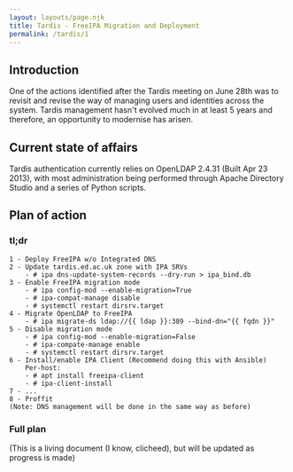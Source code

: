 ```yaml
---
layout: layouts/page.njk
title: Tardis - FreeIPA Migration and Deployment
permalink: /tardis/1
---
```

## Introduction

One of the actions identified after the Tardis meeting on June 28th was to revisit and revise the way of managing users and identities across the system. Tardis management hasn't evolved much in at least 5 years and therefore, an opportunity to modernise has arisen.

## Current state of affairs

Tardis authentication currently relies on OpenLDAP 2.4.31 (Built Apr 23 2013), with most administration being performed through Apache Directory Studio and a series of Python scripts.

## Plan of action
### tl;dr
```
1 - Deploy FreeIPA w/o Integrated DNS
2 - Update tardis.ed.ac.uk zone with IPA SRVs
    - # ipa dns-update-system-records --dry-run > ipa_bind.db
3 - Enable FreeIPA migration mode
    - # ipa config-mod --enable-migration=True
    - # ipa-compat-manage disable
    - # systemctl restart dirsrv.target
4 - Migrate OpenLDAP to FreeIPA
    - # ipa migrate-ds ldap://{{ ldap }}:389 --bind-dn="{{ fqdn }}"
5 - Disable migration mode
    - # ipa config-mod --enable-migration=False
    - # ipa-compate-manage enable
    - # systemctl restart dirsrv.target
6 - Install/enable IPA Client (Recommend doing this with Ansible)
    Per-host:
    - # apt install freeipa-client
    - # ipa-client-install
7 - ...
8 - Proffit
(Note: DNS management will be done in the same way as before)
```

### Full plan
(This is a living document (I know, clicheed), but will be updated as progress is made)
